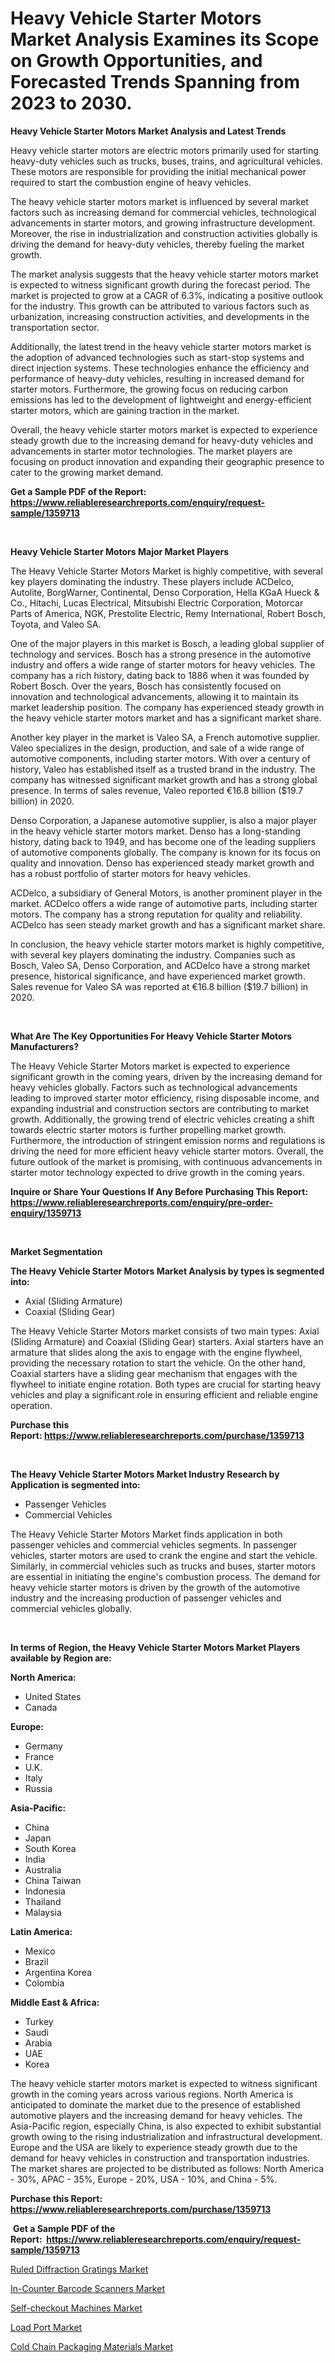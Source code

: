 <p><h1>Heavy Vehicle Starter Motors Market Analysis Examines its Scope on Growth Opportunities, and Forecasted Trends Spanning from 2023 to 2030.</h1></p><p><strong>Heavy Vehicle Starter Motors Market Analysis and Latest Trends</strong></p>
<p><p>Heavy vehicle starter motors are electric motors primarily used for starting heavy-duty vehicles such as trucks, buses, trains, and agricultural vehicles. These motors are responsible for providing the initial mechanical power required to start the combustion engine of heavy vehicles.</p><p>The heavy vehicle starter motors market is influenced by several market factors such as increasing demand for commercial vehicles, technological advancements in starter motors, and growing infrastructure development. Moreover, the rise in industrialization and construction activities globally is driving the demand for heavy-duty vehicles, thereby fueling the market growth.</p><p>The market analysis suggests that the heavy vehicle starter motors market is expected to witness significant growth during the forecast period. The market is projected to grow at a CAGR of 6.3%, indicating a positive outlook for the industry. This growth can be attributed to various factors such as urbanization, increasing construction activities, and developments in the transportation sector.</p><p>Additionally, the latest trend in the heavy vehicle starter motors market is the adoption of advanced technologies such as start-stop systems and direct injection systems. These technologies enhance the efficiency and performance of heavy-duty vehicles, resulting in increased demand for starter motors. Furthermore, the growing focus on reducing carbon emissions has led to the development of lightweight and energy-efficient starter motors, which are gaining traction in the market.</p><p>Overall, the heavy vehicle starter motors market is expected to experience steady growth due to the increasing demand for heavy-duty vehicles and advancements in starter motor technologies. The market players are focusing on product innovation and expanding their geographic presence to cater to the growing market demand.</p></p>
<p><strong>Get a Sample PDF of the Report:&nbsp; <a href="https://www.reliableresearchreports.com/enquiry/request-sample/1359713">https://www.reliableresearchreports.com/enquiry/request-sample/1359713</a></strong></p>
<p>&nbsp;</p>
<p><strong>Heavy Vehicle Starter Motors Major Market Players</strong></p>
<p><p>The Heavy Vehicle Starter Motors Market is highly competitive, with several key players dominating the industry. These players include ACDelco, Autolite, BorgWarner, Continental, Denso Corporation, Hella KGaA Hueck & Co., Hitachi, Lucas Electrical, Mitsubishi Electric Corporation, Motorcar Parts of America, NGK, Prestolite Electric, Remy International, Robert Bosch, Toyota, and Valeo SA.</p><p>One of the major players in this market is Bosch, a leading global supplier of technology and services. Bosch has a strong presence in the automotive industry and offers a wide range of starter motors for heavy vehicles. The company has a rich history, dating back to 1886 when it was founded by Robert Bosch. Over the years, Bosch has consistently focused on innovation and technological advancements, allowing it to maintain its market leadership position. The company has experienced steady growth in the heavy vehicle starter motors market and has a significant market share.</p><p>Another key player in the market is Valeo SA, a French automotive supplier. Valeo specializes in the design, production, and sale of a wide range of automotive components, including starter motors. With over a century of history, Valeo has established itself as a trusted brand in the industry. The company has witnessed significant market growth and has a strong global presence. In terms of sales revenue, Valeo reported €16.8 billion ($19.7 billion) in 2020.</p><p>Denso Corporation, a Japanese automotive supplier, is also a major player in the heavy vehicle starter motors market. Denso has a long-standing history, dating back to 1949, and has become one of the leading suppliers of automotive components globally. The company is known for its focus on quality and innovation. Denso has experienced steady market growth and has a robust portfolio of starter motors for heavy vehicles.</p><p>ACDelco, a subsidiary of General Motors, is another prominent player in the market. ACDelco offers a wide range of automotive parts, including starter motors. The company has a strong reputation for quality and reliability. ACDelco has seen steady market growth and has a significant market share.</p><p>In conclusion, the heavy vehicle starter motors market is highly competitive, with several key players dominating the industry. Companies such as Bosch, Valeo SA, Denso Corporation, and ACDelco have a strong market presence, historical significance, and have experienced market growth. Sales revenue for Valeo SA was reported at €16.8 billion ($19.7 billion) in 2020.</p></p>
<p>&nbsp;</p>
<p><strong>What Are The Key Opportunities For Heavy Vehicle Starter Motors Manufacturers?</strong></p>
<p><p>The Heavy Vehicle Starter Motors market is expected to experience significant growth in the coming years, driven by the increasing demand for heavy vehicles globally. Factors such as technological advancements leading to improved starter motor efficiency, rising disposable income, and expanding industrial and construction sectors are contributing to market growth. Additionally, the growing trend of electric vehicles creating a shift towards electric starter motors is further propelling market growth. Furthermore, the introduction of stringent emission norms and regulations is driving the need for more efficient heavy vehicle starter motors. Overall, the future outlook of the market is promising, with continuous advancements in starter motor technology expected to drive growth in the coming years.</p></p>
<p><strong>Inquire or Share Your Questions If Any Before Purchasing This Report: <a href="https://www.reliableresearchreports.com/enquiry/pre-order-enquiry/1359713">https://www.reliableresearchreports.com/enquiry/pre-order-enquiry/1359713</a></strong></p>
<p>&nbsp;</p>
<p><strong>Market Segmentation</strong></p>
<p><strong>The Heavy Vehicle Starter Motors Market Analysis by types is segmented into:</strong></p>
<p><ul><li>Axial (Sliding Armature)</li><li>Coaxial (Sliding Gear)</li></ul></p>
<p><p>The Heavy Vehicle Starter Motors market consists of two main types: Axial (Sliding Armature) and Coaxial (Sliding Gear) starters. Axial starters have an armature that slides along the axis to engage with the engine flywheel, providing the necessary rotation to start the vehicle. On the other hand, Coaxial starters have a sliding gear mechanism that engages with the flywheel to initiate engine rotation. Both types are crucial for starting heavy vehicles and play a significant role in ensuring efficient and reliable engine operation.</p></p>
<p><strong>Purchase this Report:&nbsp;<a href="https://www.reliableresearchreports.com/purchase/1359713">https://www.reliableresearchreports.com/purchase/1359713</a></strong></p>
<p>&nbsp;</p>
<p><strong>The Heavy Vehicle Starter Motors Market Industry Research by Application is segmented into:</strong></p>
<p><ul><li>Passenger Vehicles</li><li>Commercial Vehicles</li></ul></p>
<p><p>The Heavy Vehicle Starter Motors Market finds application in both passenger vehicles and commercial vehicles segments. In passenger vehicles, starter motors are used to crank the engine and start the vehicle. Similarly, in commercial vehicles such as trucks and buses, starter motors are essential in initiating the engine's combustion process. The demand for heavy vehicle starter motors is driven by the growth of the automotive industry and the increasing production of passenger vehicles and commercial vehicles globally.</p></p>
<p>&nbsp;</p>
<p><strong>In terms of Region, the Heavy Vehicle Starter Motors Market Players available by Region are:</strong></p>
<p>
    <p> <strong> North America: </strong>
        <ul>
            <li>United States</li>
            <li>Canada</li>
        </ul>
        </p> 
    <p> <strong> Europe: </strong>
        <ul>
            <li>Germany</li>
            <li>France</li>
            <li>U.K.</li>
            <li>Italy</li>
            <li>Russia</li>
        </ul>
        </p> 
    <p> <strong> Asia-Pacific: </strong>
        <ul>
            <li>China</li>
            <li>Japan</li>
            <li>South Korea</li>
            <li>India</li>
            <li>Australia</li>
            <li>China Taiwan</li>
            <li>Indonesia</li>
            <li>Thailand</li>
            <li>Malaysia</li>
        </ul>
        </p> 
    <p> <strong> Latin America: </strong>
        <ul>
            <li>Mexico</li>
            <li>Brazil</li>
            <li>Argentina Korea</li>
            <li>Colombia</li>
        </ul>
        </p> 
    <p> <strong> Middle East & Africa: </strong>
        <ul>
            <li>Turkey</li>
            <li>Saudi</li>
            <li>Arabia</li>
            <li>UAE</li>
            <li>Korea</li>
        </ul>
    </p>
    </p>
<p><p>The heavy vehicle starter motors market is expected to witness significant growth in the coming years across various regions. North America is anticipated to dominate the market due to the presence of established automotive players and the increasing demand for heavy vehicles. The Asia-Pacific region, especially China, is also expected to exhibit substantial growth owing to the rising industrialization and infrastructural development. Europe and the USA are likely to experience steady growth due to the demand for heavy vehicles in construction and transportation industries. The market shares are projected to be distributed as follows: North America - 30%, APAC - 35%, Europe - 20%, USA - 10%, and China - 5%.</p></p>
<p><strong>Purchase this Report: <a href="https://www.reliableresearchreports.com/purchase/1359713">https://www.reliableresearchreports.com/purchase/1359713</a></strong></p>
<p>&nbsp;<strong>Get a Sample PDF of the Report:&nbsp;&nbsp;<a href="https://www.reliableresearchreports.com/enquiry/request-sample/1359713">https://www.reliableresearchreports.com/enquiry/request-sample/1359713</a></strong></p>
<p><strong></strong></p>
<p><p><a href="https://www.linkedin.com/pulse/ruled-diffraction-gratings-market-size-share-amp-vv01e/">Ruled Diffraction Gratings Market</a></p><p><a href="https://github.com/Chiragrp24/Market-Research-Report-List-1/blob/main/in-counter-barcode-scanners-market.md">In-Counter Barcode Scanners Market</a></p><p><a href="https://github.com/Chiragrp23/Market-Research-Report-List-1/blob/main/self-checkout-machines-market.md">Self-checkout Machines Market</a></p><p><a href="https://www.linkedin.com/pulse/load-port-market-size-growth-forecast-from-2023--7wpve/">Load Port Market</a></p><p><a href="https://medium.com/@soledadhane827/cold-chain-packaging-materials-market-size-growth-forecast-2023-2030-9d66328e2bd2">Cold Chain Packaging Materials Market</a></p></p>